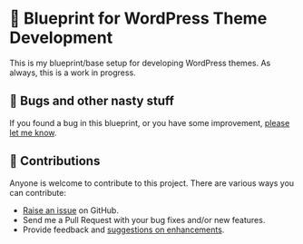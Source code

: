 # :compass: Blueprint for WordPress Theme Development

This is my blueprint/base setup for developing WordPress themes. As always, this is a work in progress.

## :bug: Bugs and other nasty stuff

If you found a bug in this blueprint, or you have some improvement, [please let me know](https://github.com/thijsmoensdev/blueprint-wp/issues/new).

## :clap: Contributions

Anyone is welcome to contribute to this project. There are various ways you can contribute:

* [Raise an issue](https://github.com/thijsmoensdev/blueprint-wp/issues) on GitHub.
* Send me a Pull Request with your bug fixes and/or new features.
* Provide feedback and [suggestions on enhancements](https://github.com/thijsmoensdev/blueprint-wp/issues?direction=desc&labels=Enhancement&page=1&sort=created&state=open).
